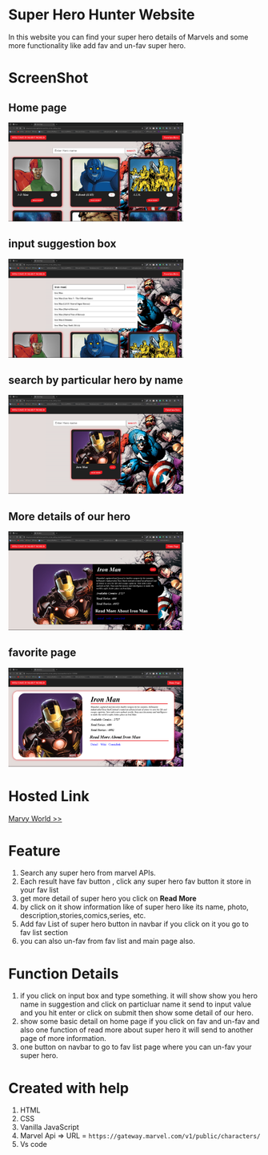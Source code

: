 # Super Hero Hunter Website

In this website you can find your super hero details of Marvels and some more functionality like add fav and un-fav super hero.

# ScreenShot

## Home page

<img src='./assets/images/s1.png' style="width:350px"/>

## input suggestion box

<img src='./assets/images/s2.png' style="width:350px"/>

## search by particular hero by name

<img src='./assets/images/s3.png' style="width:350px"/>

## More details of our hero

<img src='./assets/images/s4.png' style="width:350px"/>

## favorite page

<img src='./assets/images/s5.png' style="width:350px"/>

# Hosted Link

[Marvy World >>](https://alwaystusharswami.github.io/superHero_hunter_coding_ninjas/)

# Feature

1. Search any super hero from marvel APIs.
2. Each result have fav button ,
   click any super hero fav button it store in your fav list
3. get more detail of super hero you click on **Read More**
4. by click on it show information like of super hero like its name, photo, description,stories,comics,series, etc.
5. Add fav List of super hero button in navbar if you click on it you go to fav list section
6. you can also un-fav from fav list and main page also.

# Function Details

1. if you click on input box and type something. it will show show you hero name in suggestion and click on particluar name it send to input value and you hit enter or click on submit then show some detail of our hero.
2. show some basic detail on home page if you click on fav and un-fav and also one function of read more about super hero it will send to another page of more information.
3. one button on navbar to go to fav list page where you can un-fav your super hero.

# Created with help

1. HTML
2. CSS
3. Vanilla JavaScript
4. Marvel Api => URL = `https://gateway.marvel.com/v1/public/characters/`
5. Vs code
